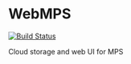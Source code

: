 # WebMPS
[![Build Status](https://travis-ci.org/slisson/webmps.svg?branch=master)](https://travis-ci.org/slisson/webmps)


Cloud storage and web UI for MPS


